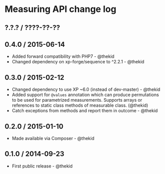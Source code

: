 Measuring API change log
========================

## ?.?.? / ????-??-??

## 0.4.0 / 2015-06-14

* Added forward compatibility with PHP7 - @thekid
* Changed dependency on xp-forge/sequence to ^2.2.1 - @thekid

## 0.3.0 / 2015-02-12

* Changed dependency to use XP ~6.0 (instead of dev-master) - @thekid
* Added support for `@values` annotation which can produce permutations
  to be used for parametrized measurements. Supports arrays or references
  to static class methods of measurable class.
  (@thekid)
* Catch exceptions from methods and report them in outcome - @thekid

## 0.2.0 / 2015-01-10

* Made available via Composer - @thekid

## 0.1.0 / 2014-09-23

* First public release - @thekid

